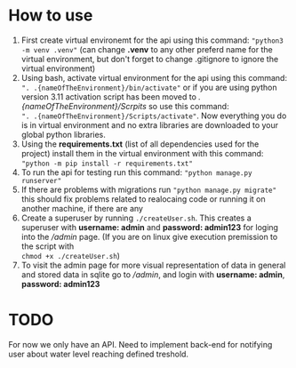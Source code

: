 # How to use
1) First create virtual environemt for the api using this command: `"python3 -m venv .venv"` (can change **.venv** to any other preferd name for the virtual environment, but don't forget to change .gitignore to ignore the virtual environment)
2) Using bash, activate virtual environment for the api using this command: <br/>`". .{nameOfTheEnvironment}/bin/activate"` or if you are using python version 3.11 activation script has been moved to _.{nameOfTheEnvironment}/Scrpits_ so use this command: <br/>`". .{nameOfTheEnvironment}/Scripts/activate"`. Now everything you do is in virtual environment and no extra libraries are downloaded to your global python libraries.
3) Using the **requirements.txt** (list of all dependencies used for the project) install them in the virtual environment with this command: <br/>`"python -m pip install -r requirements.txt"`
4) To run the api for testing run this command: `"python manage.py runserver"`
5) If there are problems with migrations run `"python manage.py migrate"` this should fix problems related to realocaing code or running it on another machine, if there are any
6) Create a superuser by running `./createUser.sh`. This creates a superuser with **username: admin** and **password: admin123** for loging into the _/admin_ page. (If you are on linux give execution premission to the script with <br/>`chmod +x ./createUser.sh`)
7) To visit the admin page for more visual representation of data in general and stored data in sqlite go to _/admin_, and login with **username: admin**, **password: admin123**

# TODO
For now we only have an API. Need to implement back-end for notifying user about water level reaching defined treshold.
